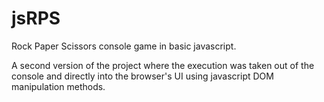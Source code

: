 # jsRPS
Rock Paper Scissors console game in basic javascript.

A second version of the project where the execution was taken out of the console and directly into the browser's UI using javascript DOM manipulation methods.
